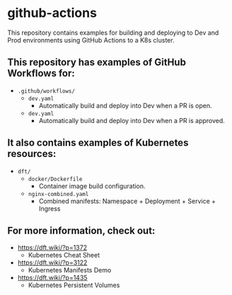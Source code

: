 # github-actions

This repository contains examples for building and deploying to Dev and Prod environments using GitHub Actions to a K8s cluster.

## This repository has examples of GitHub Workflows for:

- `.github/workflows/`
  - `dev.yaml`
    - Automatically build and deploy into Dev when a PR is open.
  - `dev.yaml`
    - Automatically build and deploy into Dev when a PR is approved.

## It also contains examples of Kubernetes resources:

- `dft/`
  - `docker/Dockerfile`
    - Container image build configuration.
  - `nginx-combined.yaml`
    - Combined manifests: Namespace + Deployment + Service + Ingress

## For more information, check out:

- https://dft.wiki/?p=1372
  - Kubernetes Cheat Sheet
- https://dft.wiki/?p=3122
  - Kubernetes Manifests Demo
- https://dft.wiki/?p=1435
  - Kubernetes Persistent Volumes
